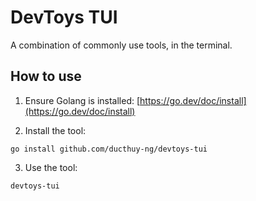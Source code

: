 # DevToys TUI

A combination of commonly use tools, in the terminal.

## How to use

1. Ensure Golang is installed: [https://go.dev/doc/install](https://go.dev/doc/install)

2. Install the tool:

```shell
go install github.com/ducthuy-ng/devtoys-tui
```

3. Use the tool:

```shell
devtoys-tui
```
